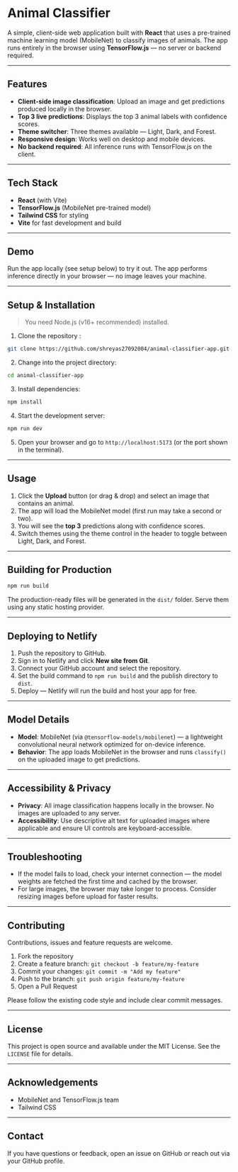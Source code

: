 # Animal Classifier

A simple, client-side web application built with **React** that uses a pre-trained machine learning model (MobileNet) to classify images of animals. The app runs entirely in the browser using **TensorFlow\.js** — no server or backend required.

---

## Features

* **Client-side image classification**: Upload an image and get predictions produced locally in the browser.
* **Top 3 live predictions**: Displays the top 3 animal labels with confidence scores. 
* **Theme switcher**: Three themes available — Light, Dark, and Forest.
* **Responsive design**: Works well on desktop and mobile devices.
* **No backend required**: All inference runs with TensorFlow\.js on the client.

---

## Tech Stack

* **React** (with Vite)
* **TensorFlow\.js** (MobileNet pre-trained model)
* **Tailwind CSS** for styling
* **Vite** for fast development and build

---

## Demo

Run the app locally (see setup below) to try it out. The app performs inference directly in your browser — no image leaves your machine.

---

## Setup & Installation

> You need Node.js (v16+ recommended) installed.

1. Clone the repository :

```bash
git clone https://github.com/shreyas27092004/animal-classifier-app.git
```

2. Change into the project directory:

```bash
cd animal-classifier-app
```

3. Install dependencies:

```bash
npm install
```

4. Start the development server:

```bash
npm run dev
```

5. Open your browser and go to `http://localhost:5173` (or the port shown in the terminal).

---

## Usage

1. Click the **Upload** button (or drag & drop) and select an image that contains an animal.
2. The app will load the MobileNet model (first run may take a second or two).
3. You will see the **top 3** predictions along with confidence scores.
4. Switch themes using the theme control in the header to toggle between Light, Dark, and Forest.

---

## Building for Production

```bash
npm run build
```

The production-ready files will be generated in the `dist/` folder. Serve them using any static hosting provider.

---

## Deploying to Netlify

1. Push the repository to GitHub.
2. Sign in to Netlify and click **New site from Git**.
3. Connect your GitHub account and select the repository.
4. Set the build command to `npm run build` and the publish directory to `dist`.
5. Deploy — Netlify will run the build and host your app for free.

---

## Model Details

* **Model**: MobileNet (via `@tensorflow-models/mobilenet`) — a lightweight convolutional neural network optimized for on-device inference.
* **Behavior**: The app loads MobileNet in the browser and runs `classify()` on the uploaded image to get predictions.

---

## Accessibility & Privacy

* **Privacy**: All image classification happens locally in the browser. No images are uploaded to any server.
* **Accessibility**: Use descriptive alt text for uploaded images where applicable and ensure UI controls are keyboard-accessible.

---

## Troubleshooting

* If the model fails to load, check your internet connection — the model weights are fetched the first time and cached by the browser.
* For large images, the browser may take longer to process. Consider resizing images before upload for faster results.

---

## Contributing

Contributions, issues and feature requests are welcome.

1. Fork the repository
2. Create a feature branch: `git checkout -b feature/my-feature`
3. Commit your changes: `git commit -m "Add my feature"`
4. Push to the branch: `git push origin feature/my-feature`
5. Open a Pull Request

Please follow the existing code style and include clear commit messages.

---

## License

This project is open source and available under the MIT License. See the `LICENSE` file for details.

---

## Acknowledgements

* MobileNet and TensorFlow\.js team
* Tailwind CSS

---

## Contact

If you have questions or feedback, open an issue on GitHub or reach out via your GitHub profile.
